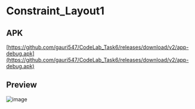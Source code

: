 # Constraint_Layout1

## APK

[https://github.com/gauri547/CodeLab_Task6/releases/download/v2/app-debug.apk](https://github.com/gauri547/CodeLab_Task6/releases/download/v2/app-debug.apk)

## Preview

![image](https://user-images.githubusercontent.com/81371138/117853809-76a87980-b2a6-11eb-856d-57e69855d154.png)
